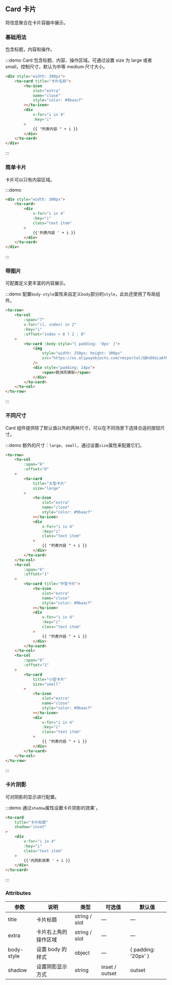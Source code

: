 ## Card 卡片

将信息聚合在卡片容器中展示。

### 基础用法

包含标题，内容和操作。

:::demo Card 包含标题、内容、操作区域。可通过设置 size 为 large 或者 small，控制尺寸，默认为中等 medium 尺寸大小。

```html
<div style="width: 300px">
	<tu-card title="卡片名称">
		<tu-icon
			slot="extra"
			name="close"
			style="color: #9baacf"
		></tu-icon>
		<div
			v-for="i in 4"
			:key="i"
		>
			{{ "列表内容 " + i }}
		</div>
	</tu-card>
</div>
```

:::

### 简单卡片

卡片可以只有内容区域。

:::demo

```html
<div style="width: 300px">
	<tu-card>
		<div
			v-for="i in 4"
			:key="i"
			class="text item"
		>
			{{'列表内容 ' + i }}
		</div>
	</tu-card>
</div>
```

:::

### 带图片

可配置定义更丰富的内容展示。

:::demo 配置`body-style`属性来自定义`body`部分的`style`，此处还使用了布局组件。

```html
<tu-row>
	<tu-col
		:span="7"
		v-for="(i, index) in 2"
		:key="i"
		:offset="index > 0 ? 2 : 0"
	>
		<tu-card :body-style="{ padding: '0px' }">
			<img
				style="width: 250px; height: 300px"
				src="https://os.alipayobjects.com/rmsportal/QBnOOoLaAfKPirc.png"
			/>
			<div style="padding: 14px">
				<span>欧洲风情街</span>
			</div>
		</tu-card>
	</tu-col>
</tu-row>
```

:::

### 不同尺寸

Card 组件提供除了默认值以外的两种尺寸，可以在不同场景下选择合适的按钮尺寸。

:::demo 额外的尺寸：`large`、`small`，通过设置`size`属性来配置它们。

```html
<tu-row>
	<tu-col
		:span="6"
		:offset="0"
	>
		<tu-card
			title="大型卡片"
			size="large"
		>
			<tu-icon
				slot="extra"
				name="close"
				style="color: #9baacf"
			></tu-icon>
			<div
				v-for="i in 4"
				:key="i"
				class="text item"
			>
				{{ "列表内容 " + i }}
			</div>
		</tu-card>
	</tu-col>
	<tu-col
		:span="6"
		:offset="1"
	>
		<tu-card title="中型卡片">
			<tu-icon
				slot="extra"
				name="close"
				style="color: #9baacf"
			></tu-icon>
			<div
				v-for="i in 4"
				:key="i"
				class="text item"
			>
				{{ "列表内容 " + i }}
			</div>
		</tu-card>
	</tu-col>
	<tu-col
		:span="6"
		:offset="1"
	>
		<tu-card
			title="小型卡片"
			size="small"
		>
			<tu-icon
				slot="extra"
				name="close"
				style="color: #9baacf"
			></tu-icon>
			<div
				v-for="i in 4"
				:key="i"
				class="text item"
			>
				{{ "列表内容 " + i }}
			</div>
		</tu-card>
	</tu-col>
</tu-row>
```

:::

### 卡片阴影

可对阴影的显示进行配置。

:::demo 通过`shadow`属性设置卡片阴影的效果`。

```html
<tu-card
	title="卡片标题"
	shadow="inset"
>
	<div
		v-for="i in 4"
		:key="i"
		class="text item"
	>
		{{'内阴影效果 ' + i }}
	</div>
</tu-card>
```

:::

### Attributes

| 参数       | 说明                 | 类型          | 可选值         | 默认值              |
| ---------- | -------------------- | ------------- | -------------- | ------------------- |
| title      | 卡片标题             | string / slot | —              | —                   |
| extra      | 卡片右上角的操作区域 | string / slot | —              | —                   |
| body-style | 设置 body 的样式     | object        | —              | { padding: '20px' } |
| shadow     | 设置阴影显示方式     | string        | inset / outset | outset              |
